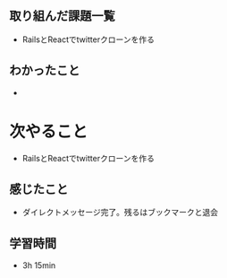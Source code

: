 ## 取り組んだ課題一覧
- RailsとReactでtwitterクローンを作る
## わかったこと
- 
# 次やること
- RailsとReactでtwitterクローンを作る
## 感じたこと
- ダイレクトメッセージ完了。残るはブックマークと退会
## 学習時間
- 3h 15min